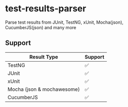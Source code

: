 # test-results-parser

Parse test results from JUnit, TestNG, xUnit, Mocha(json), CucumberJS(json) and many more

## Support

| Result Type                   | Support |
|-------------------------------|---------|
| TestNG                        | ✅      |
| JUnit                         | ✅      |
| xUnit                         | ✅      |
| Mocha (json & mochawesome)    | ✅      |
| CucumberJS                    | ✅      |